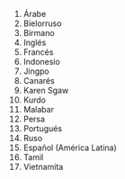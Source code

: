 1. Árabe
2. Bielorruso
3. Birmano
4. Inglés
5. Francés
6. Indonesio
7. Jingpo
8. Canarés
9. Karen Sgaw
10. Kurdo
11. Malabar
12. Persa
13. Portugués
14. Ruso
15. Español (América Latina)
16. Tamil
17. Vietnamita